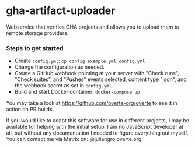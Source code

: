 # gha-artifact-uploader
Webservice that verifies GHA projects and allows you to upload them to remote storage providers.

### Steps to get started
- Create `config.yml`: `cp config.example.yml config.yml`
- Change the configuration as needed.
- Create a GitHub webhook pointing at your server with "Check runs", "Check suites", and "Pushes" events selected, content type "json", and the webhook secret as set in `config.yml`.
- Build and start Docker container: `docker-compose up`

You may take a look at https://github.com/overte-org/overte to see it in action on PR builds.

If you would like to adapt this software for use in different projects, I may be available for helping with the initial setup.
I am no JavaScript developer at all, but without any documentation I needed to figure everything out myself.
You can contact me via Matrix on: @juliangro:overte.org
